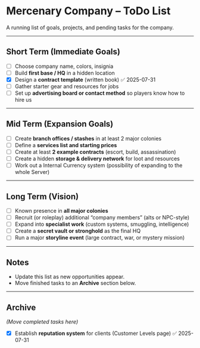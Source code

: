 # Mercenary Company – ToDo List

A running list of goals, projects, and pending tasks for the company.

---

## Short Term (Immediate Goals)

- [ ] Choose company name, colors, insignia
- [ ] Build **first base / HQ** in a hidden location
- [x] Design a **contract template** (written book) ✅ 2025-07-31
- [ ] Gather starter gear and resources for jobs
- [ ] Set up **advertising board or contact method** so players know how to hire us

---

## Mid Term (Expansion Goals)

- [ ] Create **branch offices / stashes** in at least 2 major colonies
- [ ] Define a **services list and starting prices**
- [ ] Create at least **2 example contracts** (escort, build, assassination)
- [ ] Create a hidden **storage & delivery network** for loot and resources
- [ ] Work out a Internal Currency system (possibility of expanding to the whole Server)

---

## Long Term (Vision)

- [ ] Known presence in **all major colonies**
- [ ] Recruit (or roleplay) additional “company members” (alts or NPC-style)
- [ ] Expand into **specialist work** (custom systems, smuggling, intelligence)
- [ ] Create a **secret vault or stronghold** as the final HQ
- [ ] Run a major **storyline event** (large contract, war, or mystery mission)

---

## Notes

- Update this list as new opportunities appear.
- Move finished tasks to an **Archive** section below.

---

## Archive

*(Move completed tasks here)*
- [x] Establish **reputation system** for clients (Customer Levels page) ✅ 2025-07-31
